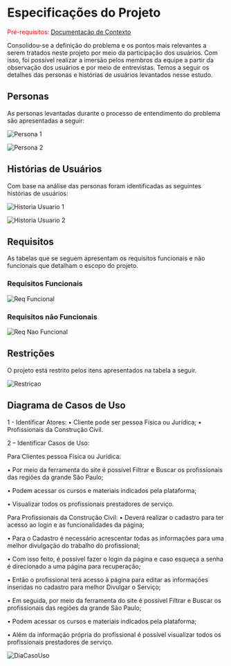 # Especificações do Projeto

<span style="color:red">Pré-requisitos: <a href="1-Documentação de Contexto.md"> Documentação de Contexto</a></span>

Consolidou-se a definição do problema e os pontos mais relevantes a serem tratados neste projeto por meio da participação dos usuários. Com isso, foi possível realizar a imersão pelos membros da equipe a partir da observação dos usuários e por meio de entrevistas. Temos a seguir os detalhes das personas e histórias de usuários levantados nesse estudo. 

## Personas

As personas levantadas durante o processo de entendimento do problema são apresentadas a seguir:

![Persona 1](img/Persona-1.JPG)

![Persona 2](img/Persona-2.JPG)


## Histórias de Usuários

Com base na análise das personas foram identificadas as seguintes histórias de usuários:

![Historia Usuario 1](img/HisUsuario-1.JPG)

![Historia Usuario 2](img/HisUsuario-2.JPG)


## Requisitos

As tabelas que se seguem apresentam os requisitos funcionais e não funcionais que detalham o escopo do projeto.

### Requisitos Funcionais

![Req Funcional](img/ReqFunc.JPG)

### Requisitos não Funcionais

![Req Nao Funcional](img/ReqNaoFunc.JPG)


## Restrições

O projeto está restrito pelos itens apresentados na tabela a seguir.

![Restricao](img/Restricao.JPG)

## Diagrama de Casos de Uso

1 - Identificar Atores:
•	Cliente pode ser pessoa Física ou Jurídica;
•	Profissionais da Construção Civil.

2 – Identificar Casos de Uso:


Para Clientes pessoa Física ou Jurídica:

•	Por meio da ferramenta do site é possível Filtrar e Buscar os profissionais das regiões da grande São Paulo;

•	Podem acessar os cursos e materiais indicados pela plataforma;

•	Visualizar todos os profissionais prestadores de serviço.


Para Profissionais da Construção Civil:
•	Deverá realizar o cadastro para ter acesso ao login e as funcionalidades da página;

•	Para o Cadastro é necessário acrescentar todas as informações para uma melhor divulgação do trabalho do profissional;

•	Com isso feito, é possível fazer o login da página e caso esqueça a senha é direcionado a uma página para recuperação;

•	Então o profissional terá acesso à página para editar as informações inseridas no cadastro para melhor Divulgar o Serviço;

•	Em seguida, por meio da ferramenta do site é possível Filtrar e Buscar os profissionais das regiões da grande São Paulo;

•	Podem acessar os cursos e materiais indicados pela plataforma;

•	Além da informação própria do profissional é possível visualizar todos os profissionais prestadores de serviço.


![DiaCasoUso](img/DiagramaCasoUso.JPG)


